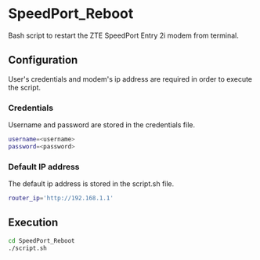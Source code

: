 # SpeedPort_Reboot
Bash script to restart the ZTE SpeedPort Entry 2i modem from terminal.

## Configuration 
User's credentials and modem's ip address are required in order to execute the script.


### Credentials

Username and password are stored in the credentials file.

```bash
username=<username>
password=<password>
```

### Default IP address
The default ip address is stored in the script.sh file.

```bash
router_ip='http://192.168.1.1'
```


## Execution 


```bash
cd SpeedPort_Reboot
./script.sh
```